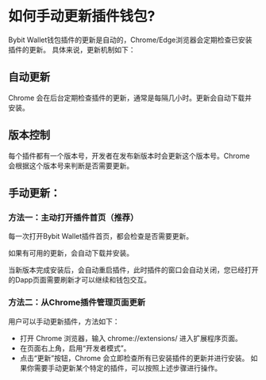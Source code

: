 # 如何手动更新插件钱包?

Bybit Wallet钱包插件的更新是自动的，Chrome/Edge浏览器会定期检查已安装插件的更新。
具体来说，更新机制如下：

## 自动更新

Chrome 会在后台定期检查插件的更新，通常是每隔几小时。更新会自动下载并安装。

## 版本控制

每个插件都有一个版本号，开发者在发布新版本时会更新这个版本号。Chrome 会根据这个版本号来判断是否需要更新。

## 手动更新：

### 方法一：主动打开插件首页（推荐）

每一次打开Bybit Wallet插件首页，都会检查是否需要更新。

如果有可用的更新，会自动下载并安装。

当新版本完成安装后，会自动重启插件，此时插件的窗口会自动关闭，您已经打开的Dapp页面需要刷新才可以继续和钱包交互。
### 方法二：从Chrome插件管理页面更新
用户可以手动更新插件，方法如下：
- 打开 Chrome 浏览器，输入 chrome://extensions/ 进入扩展程序页面。
- 在页面右上角，启用“开发者模式”。
- 点击“更新”按钮，Chrome 会立即检查所有已安装插件的更新并进行安装。
如果你需要手动更新某个特定的插件，可以按照上述步骤进行操作。